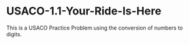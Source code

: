 # USACO-1.1-Your-Ride-Is-Here
This is a USACO Practice Problem using the conversion of numbers to digits.
